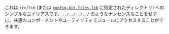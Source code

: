これは `src/lib` (または [`config.kit.files.lib`](https://kit.svelte.jp/docs/configuration#files) に指定されたディレクトリ) へのシンプルなエイリアスです。`../../../../` のようなナンセンスなことをせずに、共通のコンポーネントやユーティリティモジュールにアクセスすることができます。
